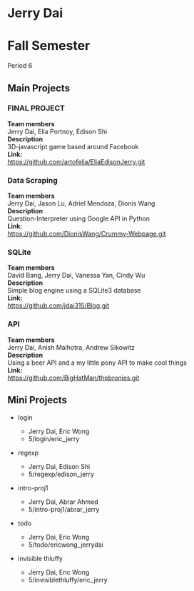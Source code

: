 <h1> Jerry Dai </h1>
<h1> Fall Semester </h1>
Period 6

<h2> Main Projects </h2>

<h3> FINAL PROJECT </h3>

<b> Team members </b>
<br>
Jerry Dai, Elia Portnoy, Edison Shi
<br>
<b> Description </b>
<br>
3D-javascript game based around Facebook
<br>
<b> Link: </b>
<br>
https://github.com/artofelia/EliaEdisonJerry.git
<br>

<h3> Data Scraping </h3>

<b> Team members </b>
<br>
Jerry Dai, Jason Lu, Adriel Mendoza, Dionis Wang
<br>
<b> Description </b>
<br>
Question-Interpreter using Google API in Python
<br>
<b> Link: </b>
<br>
https://github.com/DionisWang/Crummy-Webpage.git
<br>

<h3> SQLite </h3>

<b> Team members </b>
<br>
David Bang, Jerry Dai, Vanessa Yan, Cindy Wu
<br>
<b> Description </b>
<br>
Simple blog engine using a SQLite3 database
<br>
<b> Link: </b>
<br>
https://github.com/jdai315/Blog.git
<br>

<h3> API </h3>

<b> Team members </b>
<br>
Jerry Dai, Anish Malhotra, Andrew Sikowitz
<br>
<b> Description </b>
<br>
Using a beer API and a my little pony API to make cool things
<br>
<b> Link: </b>
<br>
https://github.com/BigHatMan/thebronies.git
<br>

<h2> Mini Projects </h2>

- login
  - Jerry Dai, Eric Wong
  - 5/login/eric_jerry

- regexp
  - Jerry Dai, Edison Shi
  - 5/regexp/edison_jerry

- intro-proj1
  - Jerry Dai, Abrar Ahmed
  - 5/intro-proj1/abrar_jerry

- todo
  - Jerry Dai, Eric Wong
  - 5/todo/ericwong_jerrydai

- invisible thluffy
  - Jerry Dai, Eric Wong
  - 5/invisiblethluffy/eric_jerry
  

